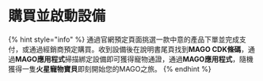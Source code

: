 # 購買並啟動設備

{% hint style="info" %}
通過官網預定頁面挑選一款中意的產品下單並完成支付，或通過經銷商預定購買。收到設備後在說明書尾頁找到**MAGO CDK條碼**，通過**MAGO應用程式**掃描綁定設備即可獲得寵物通證，通過**MAGO應用程式**，隨機獲得一隻**火星寵物寶貝**即刻開始您的MAGO之旅。
{% endhint %}
